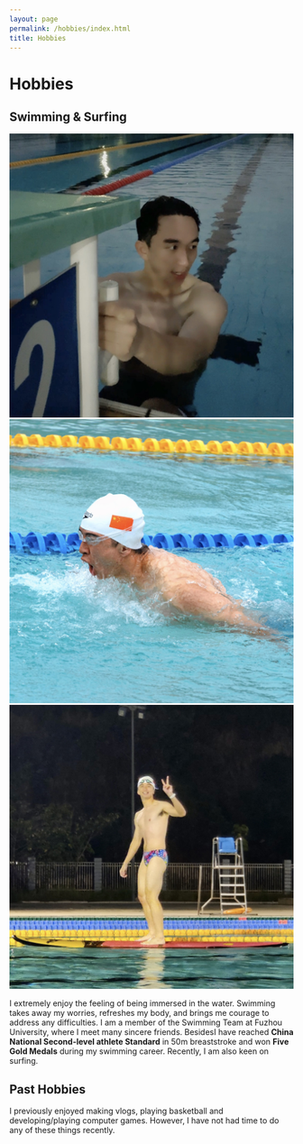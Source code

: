 ```yaml
---
layout: page
permalink: /hobbies/index.html
title: Hobbies
---
```


# Hobbies

## Swimming & Surfing

<div class="third">
<img src="/images/swimming.JPG">
<img src="/images/swimming2.JPG">
<img src="/images/surfing1.JPG">
</div>
  

I extremely enjoy the feeling of being immersed in the water. Swimming takes away my worries, refreshes my body, and brings me courage to address any difficulties. I am a member of the Swimming Team at Fuzhou University, where I meet many sincere friends. BesidesI have reached **China National Second-level athlete Standard** in 50m breaststroke and won **Five Gold Medals** during my swimming career. Recently, I am also keen on surfing.

## Past Hobbies

I previously enjoyed making vlogs, playing basketball and developing/playing computer games. However, I have not had time to do any of these things recently.
